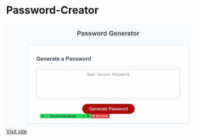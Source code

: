 # Password-Creator

![screenshot](/assets/password-screen-capture.JPG)
[Visit site](https://ashleyoneil.github.io/Password-Creator-/)